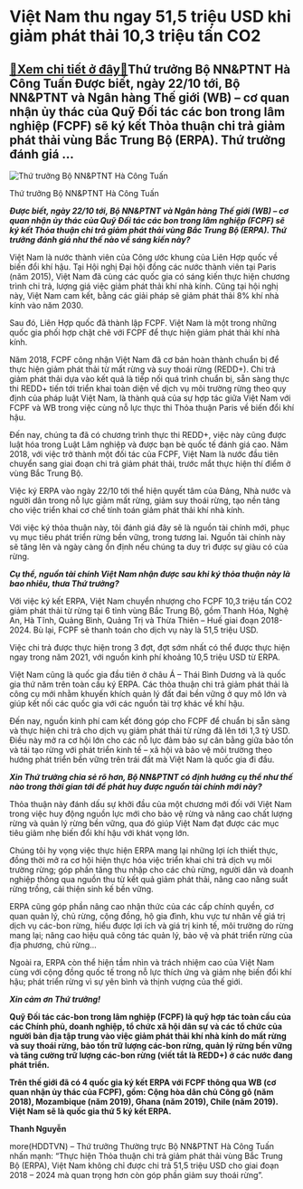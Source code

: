 Việt Nam thu ngay 51,5 triệu USD khi giảm phát thải 10,3 triệu tấn CO2
======================================================================

[:gift:Xem chi tiết ở đây:gift:](https://hddtvn.com/viet-nam-thu-ngay-515-trieu-usd-khi-giam-phat-thai-103-trieu-tan-co2/)Thứ trưởng Bộ NN&PTNT Hà Công Tuấn Được biết, ngày 22/10 tới, Bộ NN&PTNT và Ngân hàng Thế giới (WB) – cơ quan nhận ủy thác của Quỹ Đối tác các bon trong lâm nghiệp (FCPF) sẽ ký kết Thỏa thuận chi trả giảm phát thải vùng Bắc Trung Bộ (ERPA). Thứ trưởng đánh giá …
----------------------------------------------------------------------------------------------------------------------------------------------------------------------------------------------------------------------------------------------------------------------





![Thứ trưởng Bộ NN&PTNT Hà Công Tuấn](https://haiquanonline.com.vn/stores/news_dataimages/thanhnt/102020/21/10/0050_thY_trYYng_tuYn.jpg?rt=20201021100052 "Thứ trưởng Bộ NN&PTNT Hà Công Tuấn")


Thứ trưởng Bộ NN&PTNT Hà Công Tuấn



***Được biết, ngày 22/10 tới, Bộ NN&PTNT và Ngân hàng Thế giới (WB) – cơ quan nhận ủy thác của Quỹ Đối tác các bon trong lâm nghiệp (FCPF) sẽ ký kết Thỏa thuận chi trả giảm phát thải vùng Bắc Trung Bộ (ERPA). Thứ trưởng đánh giá như thế nào về sáng kiến này?***


Việt Nam là nước thành viên của Công ước khung của Liên Hợp quốc về biến đổi khí hậu. Tại Hội nghị Đại hội đồng các nước thành viên tại Paris (năm 2015), Việt Nam đã cùng các quốc gia có sáng kiến thực hiện chương trình chi trả, lượng giá việc giảm phát thải khí nhà kính. Cũng tại hội nghị này, Việt Nam cam kết, bằng các giải pháp sẽ giảm phát thải 8% khí nhà kính vào năm 2030.


Sau đó, Liên Hợp quốc đã thành lập FCPF. Việt Nam là một trong những quốc gia phối hợp chặt chẽ với FCPF để thực hiện giảm phát thải khí nhà kính.


Năm 2018, FCPF công nhận Việt Nam đã cơ bản hoàn thành chuẩn bị để thực hiện giảm phát thải từ mất rừng và suy thoái rừng (REDD+). Chi trả giảm phát thải dựa vào kết quả là tiếp nối quá trình chuẩn bị, sẵn sàng thực thi REDD+ tiến tới triển khai toàn diện về dịch vụ môi trường rừng theo quy định của pháp luật Việt Nam, là thành quả của sự hợp tác giữa Việt Nam với FCPF và WB trong việc cùng nỗ lực thực thi Thỏa thuận Paris về biến đổi khí hậu.


Đến nay, chúng ta đã có chương trình thực thi REDD+, việc này cũng được luật hóa trong Luật Lâm nghiệp và được bạn bè quốc tế đánh giá cao. Năm 2018, với việc trở thành một đối tác của FCPF, Việt Nam là nước đầu tiên chuyển sang giai đoạn chi trả giảm phát thải, trước mắt thực hiện thí điểm ở vùng Bắc Trung Bộ.


Việc ký ERPA vào ngày 22/10 tới thể hiện quyết tâm của Đảng, Nhà nước và người dân trong nỗ lực giảm mất rừng, giảm suy thoái rừng, tạo nền tảng cho việc triển khai cơ chế tính toán giảm phát thải khí nhà kính.


Với việc ký thỏa thuận này, tôi đánh giá đây sẽ là nguồn tài chính mới, phục vụ mục tiêu phát triển rừng bền vững, trong tương lai. Nguồn tài chính này sẽ tăng lên và ngày càng ổn định nếu chúng ta duy trì được sự giàu có của rừng.


***Cụ thể, nguồn tài chính Việt Nam nhận được sau khi ký thỏa thuận này là bao nhiêu, thưa Thứ trưởng?***


Với việc ký kết ERPA, Việt Nam chuyển nhượng cho FCPF 10,3 triệu tấn CO2 giảm phát thải từ rừng tại 6 tỉnh vùng Bắc Trung Bộ, gồm Thanh Hóa, Nghệ An, Hà Tĩnh, Quảng Bình, Quảng Trị và Thừa Thiên – Huế giai đoạn 2018-2024. Bù lại, FCPF sẽ thanh toán cho dịch vụ này là 51,5 triệu USD.


Việc chi trả được thực hiện trong 3 đợt, đợt sớm nhất có thể được thực hiện ngay trong năm 2021, với nguồn kinh phí khoảng 10,5 triệu USD từ ERPA.


Việt Nam cũng là quốc gia đầu tiên ở châu Á – Thái Bình Dương và là quốc gia thứ năm trên toàn cầu ký ERPA. Các thỏa thuận chi trả giảm phát thải là công cụ mới nhằm khuyến khích quản lý đất đai bền vững ở quy mô lớn và giúp kết nối các quốc gia với các nguồn tài trợ khác về khí hậu.


Đến nay, nguồn kinh phí cam kết đóng góp cho FCPF để chuẩn bị sẵn sàng và thực hiện chi trả cho dịch vụ giảm phát thải từ rừng đã lên tới 1,3 tỷ USD. Điều này mở ra cơ hội lớn cho các nỗ lực đảm bảo sự cân bằng giữa bảo tồn và tái tạo rừng với phát triển kinh tế – xã hội và bảo vệ môi trường theo hướng phát triển bền vững trên trái đất mà Việt Nam là quốc gia đi đầu.


***Xin Thứ trưởng chia sẻ rõ hơn, Bộ NN&PTNT có định hướng cụ thể như thế nào trong thời gian tới để phát huy được nguồn tài chính mới này?***


Thỏa thuận này đánh dấu sự khởi đầu của một chương mới đối với Việt Nam trong việc huy động nguồn lực mới cho bảo vệ rừng và nâng cao chất lượng rừng và quản lý rừng bền vững, qua đó giúp Việt Nam đạt được các mục tiêu giảm nhẹ biến đổi khí hậu với khát vọng lớn.


Chúng tôi hy vọng việc thực hiện ERPA mang lại những lợi ích thiết thực, đồng thời mở ra cơ hội hiện thực hóa việc triển khai chi trả dịch vụ môi trường rừng; góp phần tăng thu nhập cho các chủ rừng, người dân và doanh nghiệp thông qua nguồn thu từ kết quả giảm phát thải, nâng cao năng suất rừng trồng, cải thiện sinh kế bền vững.


ERPA cũng góp phần nâng cao nhận thức của các cấp chính quyền, cơ quan quản lý, chủ rừng, cộng đồng, hộ gia đình, khu vực tư nhân về giá trị dịch vụ các-bon rừng, hiểu được lợi ích và giá trị kinh tế, môi trường do rừng mang lại; nâng cao hiệu quả công tác quản lý, bảo vệ và phát triển rừng của địa phương, chủ rừng…


Ngoài ra, ERPA còn thể hiện tầm nhìn và trách nhiệm cao của Việt Nam cùng với cộng đồng quốc tế trong nỗ lực thích ứng và giảm nhẹ biến đổi khí hậu; phát triển rừng vì sự yên bình và thịnh vượng của thế giới.


***Xin cảm ơn Thứ trưởng!***






**Quỹ Đối tác các-bon trong lâm nghiệp (FCPF) là quỹ hợp tác toàn cầu của các Chính phủ, doanh nghiệp, tổ chức xã hội dân sự và các tổ chức của người bản địa tập trung vào việc giảm phát thải khí nhà kính do mất rừng và suy thoái rừng, bảo tồn trữ lượng các-bon rừng, quản lý rừng bền vững và tăng cường trữ lượng các-bon rừng (viết tắt là REDD+) ở các nước đang phát triển.**


**Trên thế giới đã có 4 quốc gia ký kết ERPA với FCPF thông qua WB (cơ quan nhận ủy thác của FCPF), gồm: Cộng hòa dân chủ Công gô (năm 2018), Mozambique (năm 2019), Ghana (năm 2019), Chile (năm 2019). Việt Nam sẽ là quốc gia thứ 5 ký kết ERPA.**







**Thanh Nguyễn**



more(HDDTVN) – Thứ trưởng Thường trực Bộ NN&PTNT Hà Công Tuấn nhấn mạnh: “Thực hiện Thỏa thuận chi trả giảm phát thải vùng Bắc Trung Bộ (ERPA), Việt Nam không chỉ được chi trả 51,5 triệu USD cho giai đoạn 2018 – 2024 mà quan trọng hơn còn góp phần giảm suy thoái rừng”.

